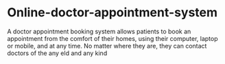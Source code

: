 # Online-doctor-appointment-system
A doctor appointment booking system allows patients to book an appointment from the comfort of their homes, using their computer, laptop or mobile, and at any time. No matter where they are, they can contact doctors of the any eld and  any kind
